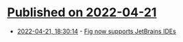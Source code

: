 # [Published on 2022-04-21](index.md)

* [2022-04-21, 18:30:14](https://news.ycombinator.com/item?id=31113396) - [Fig now supports JetBrains IDEs](https://fig.io/blog/post/jetbrains-support)
